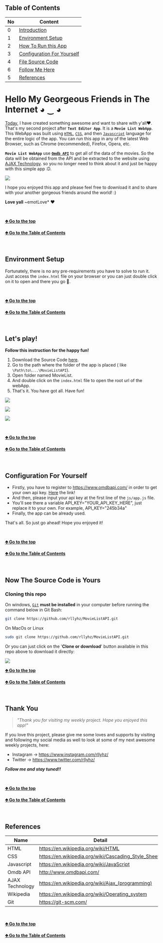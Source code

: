 <a id="table-of-content"></a>

## Table of Contents

| No  | Content                                      |
| --- | -------------------------------------------- |
| 0   | [Introduction](#introduction)                |
| 1   | [Environment Setup](#env-setup)              |
| 2   | [How To Run this App](#how-to-run)           |
| 3   | [Configuration For Yourself](#configuration) |
| 4   | [File Source Code](#file-source-code)        |
| 6   | [Follow Me Here](#follow-me)                 |
| 5   | [References](#references)                    |

<a id="introduction"></a>

# Hello My Georgeous Friends in The Internet ◕ ‿ ◕

[Today](# "15 December 2019"), I have created something awesome and want to share with y'all❤. That's my second project after **`Text Editor App`**. It is a **`Movie List WebApp`**. This WebApp was built using [`HTML`](https://en.wikipedia.org/wiki/HTML "HyperText Markup Language"), [`CSS`](https://en.wikipedia.org/wiki/Cascading_Style_Sheets "Cascading Style Sheets"), and then [`Javascript`](https://en.wikipedia.org/wiki/JavaScript "Javascript") language for the entire logic of the app. You can run this app in any of the latest Web Browser, such as Chrome (recommended), Firefox, Opera, etc.

**`Movie List WebApp`** use [**`Omdb API`**](http://www.omdbapi.com/) to get all of the data of the movies. So the data will be obtained from the API and be extracted to the website using [AJAX Technology](<https://en.wikipedia.org/wiki/Ajax_(programming)>). so you no longer need to think about it and just be happy with this simple app :D.

![](/images/index.png)

I hope you enjoyed this app and please feel free to download it and to share with your another gorgeous friends around the world! :)

**Love yall** ~emotLove\* ❤

<br />

[**🡹 Go to the top**](#introduction)

[**🡹 Go to the Table of Contents**](#table-of-content)

<br />

<a id="env-setup"></a>

## Environment Setup

Fortunately, there is no any pre-requirements you have to solve to run it. Just access the `index.html` file on your browser or you can just double click on it to open and there you go 🎉.

<br />

[**🡹 Go to the top**](#env-setup)

[**🡹 Go to the Table of Contents**](#table-of-content)

<br />

<a id="how-to-run"></a>

## Let's play!

**Follow this instruction for the happy fun!**

1. Download the Source Code [here](#file-source-code "Just Click!").
1. Go to the path where the folder of the app is placed ( like `\Path\to\...\MovieListAPI`).
1. Open folder named MovieList.
1. And double click on the `index.html` file to open the root url of the webApp.
1. That's it. You have got all. Have fun!

![](/images/index.png)

![](/images/searching.png)

![](/images/detail_movie.png)

<br />

[**🡹 Go to the top**](#how-to-run)

[**🡹 Go to the Table of Contents**](#table-of-content)

<br />

<a id="configuration"></a>

## Configuration For Yourself

- Firstly, you have to register to https://www.omdbapi.com/ in order to get your own api key.
[Here](https://www.omdbapi.com/apikey.aspx) the link!
- And then, please input your api key at the first line of the `js/app.js` file.
- You'll see there a variable API_KEY="YOUR_API_KEY_HERE", just replace it to your own. For example, API_KEY="245b34a"
- Finally, the app can be already used.

That's all. So just go ahead!
Hope you enjoyed it!

<br />

[**🡹 Go to the top**](#configuration)

[**🡹 Go to the Table of Contents**](#table-of-content)

<br />

<a id="file-source-code"></a>

## Now The Source Code is Yours

### Cloning this repo

On windows, [`Git`](https://git-scm.com/) **must be installed** in your computer before running the command below in Git Bash:

```bash
git clone https://github.com/rllyhz/MovieListAPI.git
```

On MacOs or Linux

```bash
sudo git clone https://github.com/rllyhz/MovieListAPI.git
```

Or you can just click on the '**Clone or download**' button available in this repo above to download it directly:

<img src="clone_or_download.png">

<br />

[**🡹 Go to the top**](#file-source-code)

[**🡹 Go to the Table of Contents**](#table-of-content)

<br />

<a id="follow-me"></a>

## Thank You

> _"Thank you for visiting my weekly project. Hope you enjoyed this app!"_

If you love this project, please give me some loves and supports by visiting and following my social media as well to look at some of my next awesome weekly projects, here:

-  Instagram -> https://www.instagram.com/rllyhz/
-  Twitter -> https://www.twitter.com/rllyhz/

**_Follow me and stay tuned!!_**

<br />

[**🡹 Go to the top**](#follow-me)

[**🡹 Go to the Table of Contents**](#table-of-content)

<br />

<a id="references"></a>

## References

| Name            | Detail                                               |
| --------------- | ---------------------------------------------------- |
| HTML            | https://en.wikipedia.org/wiki/HTML                   |
| CSS             | https://en.wikipedia.org/wiki/Cascading_Style_Sheets |
| Javascript      | https://en.wikipedia.org/wiki/JavaScript             |
| Omdb API        | http://www.omdbapi.com/                              |
| AJAX Technology | https://en.wikipedia.org/wiki/Ajax_(programming)     |
| Wikipedia       | https://en.wikipedia.org/wiki/Operating_system       |
| Git             | https://git-scm.com/                                 |

<br />

[**🡹 Go to the top**](#references)

[**🡹 Go to the Table of Contents**](#table-of-content)

<br />
